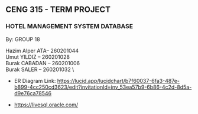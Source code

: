 ## CENG 315 - TERM PROJECT

### HOTEL MANAGEMENT SYSTEM DATABASE

By: GROUP 18

Hazim Alper ATA– 260201044 \
Umut YILDIZ – 260201028 \
Burak CABADAN – 260201006 \
Burak SALER – 260201032 \

- ER Diagram
  Link: https://lucid.app/lucidchart/b7f60037-6fa3-487e-b899-4cc250cd3623/edit?invitationId=inv_53ea57b9-6b86-4c2d-8d5a-d9e76ca78546

- https://livesql.oracle.com/

